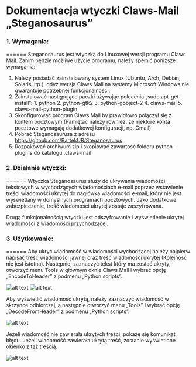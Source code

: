 # Dokumentacja wtyczki Claws-Mail „Steganosaurus”
### 1. Wymagania:
======
Steganosaurus jest wtyczką do Linuxowej wersji programu Claws Mail. Zanim będzie możliwe użycie programu, należy spełnić poniższe wymagania:
  1. Należy posiadać zainstalowany system Linux (Ubuntu, Arch, Debian, Solaris, itp.), gdyż wersja Claws Mail na systemy Microsoft Windows nie gwarantuje potrzebnej funkcjonalności.
  2. Zainstalować następujące paczki używając polecenia „sudo apt-get install”:
    1. python
    2. python-gtk2
    3. python-gobject-2
    4. claws-mail
    5. claws-mail-python-plugin
  3. Skonfigurować program Claws Mail by prawidłowo połączył się z kontem pocztowym (Pamiętać należy również, że niektóre konta pocztowe wymagają dodatkowej konfiguracji, np. Gmail)
  4. Pobrać Steganosaurusa z adresu <https://github.com/BartekUR/Steganosaurus>
  5. Rozpakować archiwum zip i skopiować zawartość folderu python-plugins do katalogu .claws-mail
### 2. Działanie wtyczki:
======
Wtyczka Steganosaurus służy do ukrywania wiadomości tekstowych w wychodzących wiadomościach e-mail poprzez wstawienie treści wiadomości ukrytej do nagłówka wiadomości e-mail, który nie jest wyświetlany w domyślnych programach pocztowych. Jako dodatkowe zabezpieczenie, treść wiadomości ukrytej zostaje zaszyfrowana. 

Drugą funkcjonalnością wtyczki jest odszyfrowanie i wyświetlenie ukrytej wiadomości z wiadomości przychodzącej.
### 3. Użytkowanie:
======
Aby ukryć wiadomość w wiadomości wychodzącej należy najpierw napisać treść wiadomości jawnej oraz treść wiadomości ukrytej (Kolejność nie jest istotna). Następnie, zaznaczyć tekst który ma zostać ukryty, otworzyć menu Tools w głównym oknie Claws Mail i wybrać opcję „EncodeToHeader” z podmenu „Python scripts”.

![alt text](https://s28.postimg.org/4222srzpp/image.jpg)
![alt text](https://s24.postimg.org/sc55rrfr9/image.jpg)

Aby wyświetlić wiadomość ukrytą, należy zaznaczyć wiadomość w skrzynce odbiorczej, a następnie otworzyć menu „Tools” i wybrać opcję „DecodeFromHeader” z podmenu „Python scripts”.

![alt text](https://s30.postimg.org/wwfkz21pd/image.jpg)

Jeżeli wiadomość nie zawierała ukrytych treści, pokaże się komunikat błędu. Jeżeli wiadomość zawierała ukrytą treść, zostanie wyświetlone okienko z tąż treścią.

![alt text](https://s30.postimg.org/6ids3bkfl/image.jpg)
